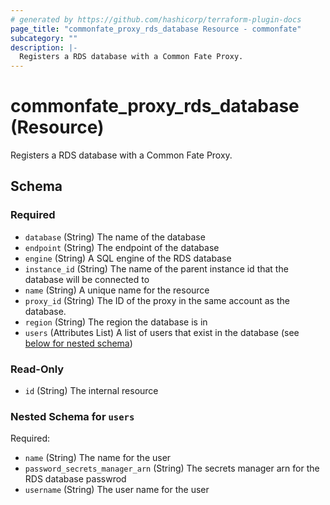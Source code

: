 ```yaml
---
# generated by https://github.com/hashicorp/terraform-plugin-docs
page_title: "commonfate_proxy_rds_database Resource - commonfate"
subcategory: ""
description: |-
  Registers a RDS database with a Common Fate Proxy.
---
```


# commonfate_proxy_rds_database (Resource)

Registers a RDS database with a Common Fate Proxy.



<!-- schema generated by tfplugindocs -->
## Schema

### Required

- `database` (String) The name of the database
- `endpoint` (String) The endpoint of the database
- `engine` (String) A SQL engine of the RDS database
- `instance_id` (String) The name of the parent instance id that the database will be connected to
- `name` (String) A unique name for the resource
- `proxy_id` (String) The ID of the proxy in the same account as the database.
- `region` (String) The region the database is in
- `users` (Attributes List) A list of users that exist in the database (see [below for nested schema](#nestedatt--users))

### Read-Only

- `id` (String) The internal resource

<a id="nestedatt--users"></a>
### Nested Schema for `users`

Required:

- `name` (String) The name for the user
- `password_secrets_manager_arn` (String) The secrets manager arn for the RDS database passwrod
- `username` (String) The user name for the user



